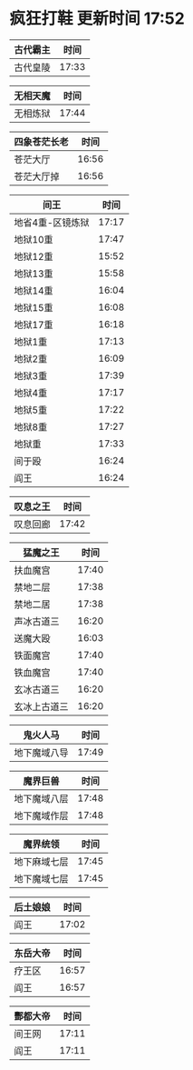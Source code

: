 # 疯狂打鞋 更新时间 17:52

| 古代霸主   | 时间    |
|--------|-------|
| 古代皇陵 | 17:33 |

| 无相天魔   | 时间    |
|--------|-------|
| 无相炼狱 | 17:44 |

| 四象苍茫长老   | 时间    |
|--------|-------|
| 苍茫大厅 | 16:56 |
| 苍茫大厅掉 | 16:56 |

| 间王   | 时间    |
|--------|-------|
| 地省4重-区镜炼狱 | 17:17 |
| 地狱10重 | 17:47 |
| 地狱12重 | 15:52 |
| 地狱13重 | 15:58 |
| 地狱14重 | 16:04 |
| 地狱15重 | 16:08 |
| 地狱17重 | 16:18 |
| 地狱1重 | 17:13 |
| 地狱2重 | 16:09 |
| 地狱3重 | 17:39 |
| 地狱4重 | 17:17 |
| 地狱5重 | 17:22 |
| 地狱8重 | 17:27 |
| 地狱重 | 17:33 |
| 间于殴 | 16:24 |
| 阎王 | 16:24 |

| 叹息之王   | 时间    |
|--------|-------|
| 叹息回廊 | 17:42 |

| 猛魔之王   | 时间    |
|--------|-------|
| 扶血魔宫 | 17:40 |
| 禁地二层 | 17:38 |
| 禁地二居 | 17:38 |
| 声冰古道三 | 16:20 |
| 送魔大殴 | 16:03 |
| 铁面魔宫 | 17:40 |
| 铁血魔宫 | 17:40 |
| 玄冰古道三 | 16:20 |
| 玄冰上古道三 | 16:20 |

| 鬼火人马   | 时间    |
|--------|-------|
| 地下魔域八导 | 17:49 |

| 魔界巨兽   | 时间    |
|--------|-------|
| 地下魔域八层 | 17:48 |
| 地下魔域作层 | 17:48 |

| 魔界统领   | 时间    |
|--------|-------|
| 地下麻域七层 | 17:45 |
| 地下魔域七层 | 17:45 |

| 后土娘娘   | 时间    |
|--------|-------|
| 阎王 | 17:02 |

| 东岳大帝   | 时间    |
|--------|-------|
| 疗王区 | 16:57 |
| 阎王 | 16:57 |

| 酆都大帝   | 时间    |
|--------|-------|
| 间王网 | 17:11 |
| 阎王 | 17:11 |